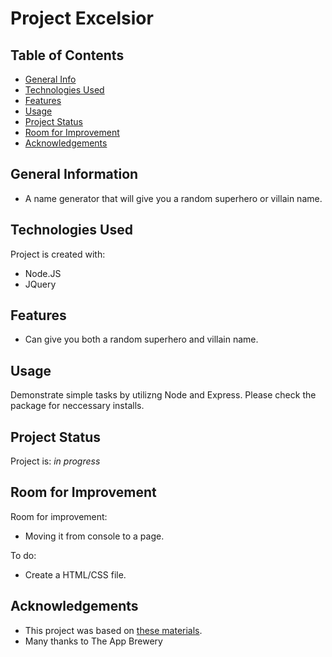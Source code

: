 # Project Excelsior

## Table of Contents
* [General Info](#general-information)
* [Technologies Used](#technologies-used)
* [Features](#features)
* [Usage](#usage)
* [Project Status](#project-status)
* [Room for Improvement](#room-for-improvement)
* [Acknowledgements](#acknowledgements)


## General Information
- A name generator that will give you a random superhero or villain name.

## Technologies Used
Project is created with:
* Node.JS
* JQuery

## Features
- Can give you both a random superhero and villain name.

## Usage
Demonstrate simple tasks by utilizng Node and Express.
Please check the package for neccessary installs.

## Project Status
Project is: _in progress_ 

## Room for Improvement
Room for improvement:
- Moving it from console to a page.

To do:
- Create a HTML/CSS file.

## Acknowledgements
- This project was based on [these materials](https://www.udemy.com/course/the-complete-web-development-bootcamp/).
- Many thanks to The App Brewery

